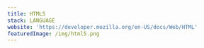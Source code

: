```yaml
---
title: HTML5
stack: LANGUAGE
website: 'https://developer.mozilla.org/en-US/docs/Web/HTML'
featuredImage: /img/html5.png
---
```


